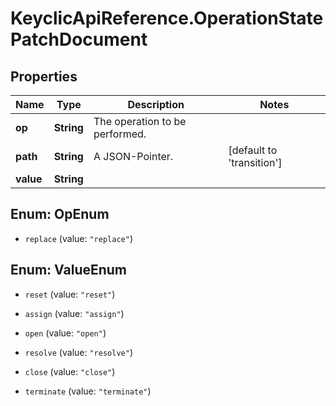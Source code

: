 # KeyclicApiReference.OperationStatePatchDocument

## Properties
Name | Type | Description | Notes
------------ | ------------- | ------------- | -------------
**op** | **String** | The operation to be performed. | 
**path** | **String** | A JSON-Pointer. | [default to &#39;transition&#39;]
**value** | **String** |  | 


<a name="OpEnum"></a>
## Enum: OpEnum


* `replace` (value: `"replace"`)




<a name="ValueEnum"></a>
## Enum: ValueEnum


* `reset` (value: `"reset"`)

* `assign` (value: `"assign"`)

* `open` (value: `"open"`)

* `resolve` (value: `"resolve"`)

* `close` (value: `"close"`)

* `terminate` (value: `"terminate"`)




